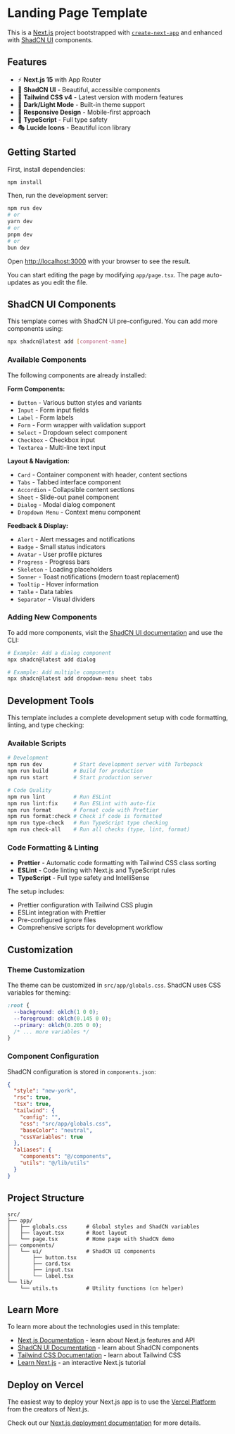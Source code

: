 # Landing Page Template

This is a [Next.js](https://nextjs.org) project bootstrapped with [`create-next-app`](https://nextjs.org/docs/app/api-reference/cli/create-next-app) and enhanced with [ShadCN UI](https://ui.shadcn.com/) components.

## Features

- ⚡ **Next.js 15** with App Router
- 🎨 **ShadCN UI** - Beautiful, accessible components
- 🎯 **Tailwind CSS v4** - Latest version with modern features
- 🌙 **Dark/Light Mode** - Built-in theme support
- 📱 **Responsive Design** - Mobile-first approach
- 🔧 **TypeScript** - Full type safety
- 🎭 **Lucide Icons** - Beautiful icon library

## Getting Started

First, install dependencies:

```bash
npm install
```

Then, run the development server:

```bash
npm run dev
# or
yarn dev
# or
pnpm dev
# or
bun dev
```

Open [http://localhost:3000](http://localhost:3000) with your browser to see the result.

You can start editing the page by modifying `app/page.tsx`. The page auto-updates as you edit the file.

## ShadCN UI Components

This template comes with ShadCN UI pre-configured. You can add more components using:

```bash
npx shadcn@latest add [component-name]
```

### Available Components

The following components are already installed:

**Form Components:**
- `Button` - Various button styles and variants
- `Input` - Form input fields
- `Label` - Form labels
- `Form` - Form wrapper with validation support
- `Select` - Dropdown select component
- `Checkbox` - Checkbox input
- `Textarea` - Multi-line text input

**Layout & Navigation:**
- `Card` - Container component with header, content sections
- `Tabs` - Tabbed interface component
- `Accordion` - Collapsible content sections
- `Sheet` - Slide-out panel component
- `Dialog` - Modal dialog component
- `Dropdown Menu` - Context menu component

**Feedback & Display:**
- `Alert` - Alert messages and notifications
- `Badge` - Small status indicators
- `Avatar` - User profile pictures
- `Progress` - Progress bars
- `Skeleton` - Loading placeholders
- `Sonner` - Toast notifications (modern toast replacement)
- `Tooltip` - Hover information
- `Table` - Data tables
- `Separator` - Visual dividers

### Adding New Components

To add more components, visit the [ShadCN UI documentation](https://ui.shadcn.com/docs/components) and use the CLI:

```bash
# Example: Add a dialog component
npx shadcn@latest add dialog

# Example: Add multiple components
npx shadcn@latest add dropdown-menu sheet tabs
```

## Development Tools

This template includes a complete development setup with code formatting, linting, and type checking:

### Available Scripts

```bash
# Development
npm run dev          # Start development server with Turbopack
npm run build        # Build for production
npm run start        # Start production server

# Code Quality
npm run lint         # Run ESLint
npm run lint:fix     # Run ESLint with auto-fix
npm run format       # Format code with Prettier
npm run format:check # Check if code is formatted
npm run type-check   # Run TypeScript type checking
npm run check-all    # Run all checks (type, lint, format)
```

### Code Formatting & Linting

- **Prettier** - Automatic code formatting with Tailwind CSS class sorting
- **ESLint** - Code linting with Next.js and TypeScript rules
- **TypeScript** - Full type safety and IntelliSense

The setup includes:
- Prettier configuration with Tailwind CSS plugin
- ESLint integration with Prettier
- Pre-configured ignore files
- Comprehensive scripts for development workflow

## Customization

### Theme Customization

The theme can be customized in `src/app/globals.css`. ShadCN uses CSS variables for theming:

```css
:root {
  --background: oklch(1 0 0);
  --foreground: oklch(0.145 0 0);
  --primary: oklch(0.205 0 0);
  /* ... more variables */
}
```

### Component Configuration

ShadCN configuration is stored in `components.json`:

```json
{
  "style": "new-york",
  "rsc": true,
  "tsx": true,
  "tailwind": {
    "config": "",
    "css": "src/app/globals.css",
    "baseColor": "neutral",
    "cssVariables": true
  },
  "aliases": {
    "components": "@/components",
    "utils": "@/lib/utils"
  }
}
```

## Project Structure

```
src/
├── app/
│   ├── globals.css      # Global styles and ShadCN variables
│   ├── layout.tsx       # Root layout
│   └── page.tsx         # Home page with ShadCN demo
├── components/
│   └── ui/              # ShadCN UI components
│       ├── button.tsx
│       ├── card.tsx
│       ├── input.tsx
│       └── label.tsx
└── lib/
    └── utils.ts         # Utility functions (cn helper)
```

## Learn More

To learn more about the technologies used in this template:

- [Next.js Documentation](https://nextjs.org/docs) - learn about Next.js features and API
- [ShadCN UI Documentation](https://ui.shadcn.com/docs) - learn about ShadCN components
- [Tailwind CSS Documentation](https://tailwindcss.com/docs) - learn about Tailwind CSS
- [Learn Next.js](https://nextjs.org/learn) - an interactive Next.js tutorial

## Deploy on Vercel

The easiest way to deploy your Next.js app is to use the [Vercel Platform](https://vercel.com/new?utm_medium=default-template&filter=next.js&utm_source=create-next-app&utm_campaign=create-next-app-readme) from the creators of Next.js.

Check out our [Next.js deployment documentation](https://nextjs.org/docs/app/building-your-application/deploying) for more details.
